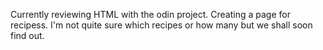 Currently reviewing HTML with the odin project. Creating a page for recipess. I'm not quite sure which recipes or how many but we shall soon find out. 